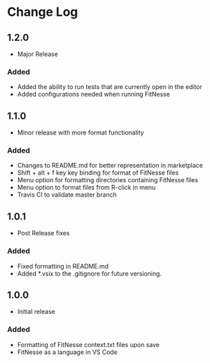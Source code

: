 # Change Log

## 1.2.0
* Major Release
### Added
* Added the ability to run tests that are currently open in the editor
* Added configurations needed when running FitNesse

## 1.1.0
* Minor release with more format functionality
### Added
* Changes to README.md for better representation in marketplace
* Shift + alt + f key key binding for format of FitNesse files
* Menu option for formatting directories containing FitNesse files
* Menu option to format files from R-click in menu
* Travis CI to validate master branch

## 1.0.1
* Post Release fixes
### Added
* Fixed formatting in README.md
* Added *.vsix to the .gitignore for future versioning.

## 1.0.0
* Initial release
### Added
* Formatting of FitNesse context.txt files upon save
* FitNesse as a language in VS Code